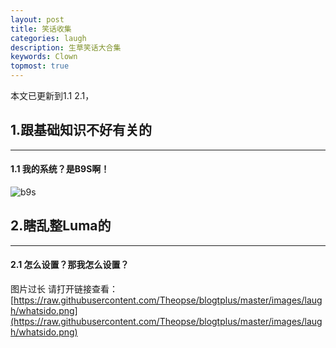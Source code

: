 ```yaml
---
layout: post
title: 笑话收集
categories: laugh
description: 生草笑话大合集
keywords: Clown
topmost: true
---
```


本文已更新到1.1 2.1，

## 1.跟基础知识不好有关的

---

#### 1.1 我的系统？是B9S啊！

![b9s](https://raw.githubusercontent.com/Theopse/blogtplus/master/images/mysystemisb9s.png)

## 2.瞎乱整Luma的
---

#### 2.1 怎么设置？那我怎么设置？

图片过长 请打开链接查看：[https://raw.githubusercontent.com/Theopse/blogtplus/master/images/laugh/whatsido.png](https://raw.githubusercontent.com/Theopse/blogtplus/master/images/laugh/whatsido.png)
